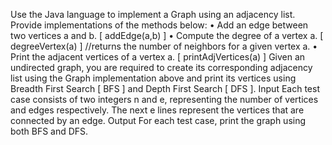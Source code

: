 Use the Java language to implement a Graph using an adjacency list.
Provide implementations of the methods below:
• Add an edge between two vertices a and b. [ addEdge(a,b) ]
• Compute the degree of a vertex a. [ degreeVertex(a) ] //returns the number of
neighbors for a given vertex a.
• Print the adjacent vertices of a vertex a. [ printAdjVertices(a) ]
Given an undirected graph, you are required to create its corresponding adjacency list using the
Graph implementation above and print its vertices using Breadth First Search [ BFS ] and Depth
First Search [ DFS ].
Input
Each test case consists of two integers n and e, representing the number of vertices and edges
respectively. The next e lines represent the vertices that are connected by an edge.
Output
For each test case, print the graph using both BFS and DFS.
